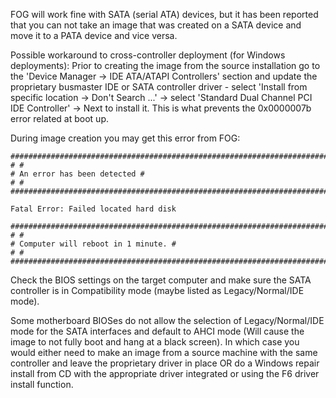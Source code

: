 FOG will work fine with SATA (serial ATA) devices, but it has been
reported that you can not take an image that was created on a SATA
device and move it to a PATA device and vice versa.

Possible workaround to cross-controller deployment (for Windows
deployments): Prior to creating the image from the source installation
go to the \'Device Manager -\> IDE ATA/ATAPI Controllers\' section and
update the proprietary busmaster IDE or SATA controller driver - select
\'Install from specific location -\> Don\'t Search \...\' -\> select
\'Standard Dual Channel PCI IDE Controller\' -\> Next to install it.
This is what prevents the 0x0000007b error related at boot up.

During image creation you may get this error from FOG:

    ########################################################################################### 
    # # 
    # An error has been detected # 
    # # 
    ########################################################################################### 
     
    Fatal Error: Failed located hard disk 
     
    ########################################################################################### 
    # # 
    # Computer will reboot in 1 minute. # 
    # # 
    ###########################################################################################

Check the BIOS settings on the target computer and make sure the SATA
controller is in Compatibility mode (maybe listed as Legacy/Normal/IDE
mode).

Some motherboard BIOSes do not allow the selection of Legacy/Normal/IDE
mode for the SATA interfaces and default to AHCI mode (Will cause the
image to not fully boot and hang at a black screen). In which case you
would either need to make an image from a source machine with the same
controller and leave the proprietary driver in place OR do a Windows
repair install from CD with the appropriate driver integrated or using
the F6 driver install function.
